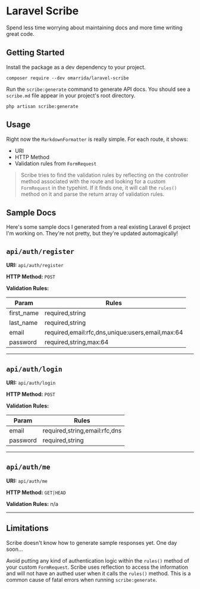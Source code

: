 # Laravel Scribe
Spend less time worrying about maintaining docs and more time writing great code.

## Getting Started
Install the package as a dev dependency to your project.

```
composer require --dev omarrida/laravel-scribe
```

Run  the `scribe:generate` command to generate API docs. You should see a `scribe.md` file appear in your project's root directory.

```
php artisan scribe:generate
```

## Usage
Right now the `MarkdownFormatter` is really simple. For each route, it shows:
- URI
- HTTP Method
- Validation rules from `FormRequest`

> Scribe tries to find the validation rules by reflecting on the controller method associated with the route and looking for a custom `FormRequest` in the typehint. If it finds one, it will call the `rules()` method on it and parse the return array of validation rules.

## Sample Docs
Here's some sample docs I generated from a real existing Laravel 6 project I'm working on. They're not pretty, but they're updated automagically!

## `api/auth/register`
**URI:** `api/auth/register`

**HTTP Method:** `POST`

**Validation Rules:**

| Param | Rules |
| ---- | ---- |
|first_name|required,string|
|last_name|required,string|
|email|required,email:rfc,dns,unique:users,email,max:64|
|password|required,string,max:64|

---

## `api/auth/login`
**URI:** `api/auth/login`

**HTTP Method:** `POST`

**Validation Rules:**

| Param | Rules |
| ---- | ---- |
|email|required,string,email:rfc,dns|
|password|required,string|

---

## `api/auth/me`
**URI:** `api/auth/me`

**HTTP Method:** `GET|HEAD`

**Validation Rules:** n/a

---

## Limitations
Scribe doesn't know how to generate sample responses yet. One day soon...

Avoid putting any kind of authentication logic within the `rules()` method of your custom `FormRequest`. Scribe uses reflection to access the information and will not have an authed user when it calls  the `rules()` method. This is a common cause of fatal errors when running `scribe:generate`.